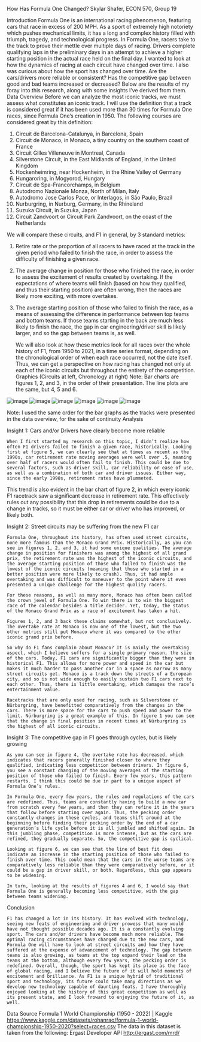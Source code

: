 How Has Formula One Changed?
Skylar Shafer, ECON 570, Group 19

Introduction
Formula One is an international racing phenomenon, featuring cars that race in excess of 200 MPH. As a sport of extremely high notoriety which pushes mechanical limits, it has a long and complex history filled with triumph, tragedy, and technological progress.
In Formula One, racers take to the track to prove their mettle over multiple days of racing. Drivers complete qualifying laps in the preliminary days in an attempt to achieve a higher starting position in the actual race held on the final day.
I wanted to look at how the dynamics of racing at each circuit have changed over time. I also was curious about how the sport has changed over time. Are the cars/drivers more reliable or consistent? Has the competitive gap between good and bad teams increased or decreased? Below are the results of my foray into this research, along with some insights I’ve derived from them.
Data Overview
Before we can analyze the most iconic tracks, we must assess what constitutes an iconic track. I will use the definition that a track is considered great if it has been used more than 30 times for Formula One races, since Formula One’s creation in 1950. The following courses are considered great by this definition:
1.	Circuit de Barcelona-Catalunya, in Barcelona, Spain
2.	Circuit de Monaco, in Monaco, a tiny country on the southern coast of France
3.	Circuit Gilles Villeneuve in Montreal, Canada
4.	Silverstone Circuit, in the East Midlands of England, in the United Kingdom
5.	Hockenheimring, near Hockenheim, in the Rhine Valley of Germany
6.	Hungaroring, in Mogyorod, Hungary
7.	Circuit de Spa-Francorchamps, in Belgium
8.	Autodromo Nazionale Monza, North of Milan, Italy
9.	Autodromo Jose Carlos Pace, or Interlagos, in São Paulo, Brazil
10.	Nurburgring, in Nurburg, Germany, in the Rhineland
11.	Suzuka Circuit, in Suzuka, Japan
12.	Circuit Zandvoort or Circuit Park Zandvoort, on the coast of the Netherlands

We will compare these circuits, and F1 in general, by 3 standard metrics:
1.	Retire rate or the proportion of all racers to have raced at the track in the given period who failed to finish the race, in order to assess the difficulty of finishing a given race.
2.	The average change in position for those who finished the race, in order to assess the excitement of results created by overtaking. If the expectations of where teams will finish (based on how they qualified, and thus their starting position) are often wrong, then the races are likely more exciting, with more overtakes.
3.	The average starting position of those who failed to finish the race, as a means of assessing the difference in performance between top teams and bottom teams. If those teams starting in the back are much less likely to finish the race, the gap in car engineering/driver skill is likely larger, and so the gap between teams is, as well.

	We will also look at how these metrics look for all races over the whole history of F1, from 1950 to 2021, in a time series format, depending on the chronological order of when each race occurred, not the date itself. Thus, we can get a perspective on how racing has changed not only at each of the iconic circuits but throughout the entirety of the competition.
Graphics (Circuits at left, Chronology at right)
Note: Bar charts are figures 1, 2, and 3, in the order of their presentation. The line plots are the same, but 4, 5 and 6.

![image](https://user-images.githubusercontent.com/56563084/174174988-c9c9b8c9-a7c3-402f-bf8a-c0dee99659cf.png)
![image](https://user-images.githubusercontent.com/56563084/174175180-64931fc2-9760-4cf1-b97c-e08b9c51a83c.png)
![image](https://user-images.githubusercontent.com/56563084/174175424-10e571b1-8d7a-4bf1-b734-4f0fb95b497c.png)
![image](https://user-images.githubusercontent.com/56563084/174175553-f8927a5e-775e-471b-8a61-e65525ad8b08.png)
![image](https://user-images.githubusercontent.com/56563084/174175692-aaf6916a-ee4e-4c21-8536-dd19c98e4303.png)
![image](https://user-images.githubusercontent.com/56563084/174175810-dc920fe3-dfe8-4dfc-bec4-fe03bb9b6f66.png)


Note: I used the same order for the bar graphs as the tracks were presented in the data overview, for the sake of continuity
Analysis

Insight 1: Cars and/or Drivers have clearly become more reliable

	When I first started my research on this topic, I didn’t realize how often F1 drivers failed to finish a given race, historically. Looking first at figure 5, we can clearly see that at times as recent as the 1990s, car retirement rate moving averages were well over .5, meaning over half of racers would often fail to finish. This could be due to several factors, such as driver skill, car reliability or ease of use, as well as a combination of both car and driver issues. Either way, since the early 1990s, retirement rates have plummeted.  

This trend is also evident in the bar chart of figure 2, in which every iconic F1 racetrack saw a significant decrease in retirement rate. This effectively rules out any possibility that this drop in retirements could be due to a change in tracks, so it must be either car or driver who has improved, or likely both.

Insight 2: Street circuits may be suffering from the new F1 car

	Formula One, throughout its history, has often used street circuits, none more famous than the Monaco Grand Prix. Historically, as you can see in figures 1, 2, and 3, it had some unique qualities. The average change in position for finishers was among the highest of all grand prix, the retirement rate was the highest of the iconic circuits, and the average starting position of those who failed to finish was the lowest of the iconic circuits (meaning that those who started in a better position were more likely to crash). Thus, it had ample overtaking and was difficult to maneuver to the point where it even presented a unique challenge for the highest quality racers. 

	For these reasons, as well as many more, Monaco has often been called the crown jewel of Formula One. To win there is to win the biggest race of the calendar besides a title decider. Yet, today, the status of the Monaco Grand Prix as a race of excitement has taken a hit.

	Figures 1, 2, and 3 back these claims somewhat, but not conclusively. The overtake rate at Monaco is now one of the lowest, but the two other metrics still put Monaco where it was compared to the other iconic grand prix before. 

	So why do F1 fans complain about Monaco? It is mainly the overtaking aspect, which I believe suffers for a single primary reason, the size of the cars. Today, F1 cars are significantly bigger than they were in historical F1. This allows for more power and speed in the car but makes it much harder to pass another car in a space as narrow as many street circuits get. Monaco is a track down the streets of a European city, and so is not wide enough to easily sustain two F1 cars next to each other. Thus, there is little overtaking, which damages the race’s entertainment value.

	Racetracks that are only used for racing, such as Silverstone or Nürburgring, have benefitted comparatively from the changes in the cars. There is more space for the cars to push speed and power to the limit. Nürburgring is a great example of this. In figure 1 you can see that the change in final position in recent times at Nürburgring is the highest of all iconic circuits. 


Insight 3: The competitive gap in F1 goes through cycles, but is likely growing

	As you can see in figure 4, the overtake rate has decreased, which indicates that racers generally finished closer to where they qualified, indicating less competition between drivers. In figure 6, you see a constant changing of the moving averages of the starting position of those who failed to finish. Every few years, this pattern restarts. I think this could be due in part to a unique aspect of Formula One’s rules.

	In Formula One, every few years, the rules and regulations of the cars are redefined. Thus, teams are constantly having to build a new car from scratch every few years, and then they can refine it in the years that follow before starting over again. Thus, the pecking order constantly changes in these cycles, and teams shift around at the beginning before finding their pecking order by the end of a car generation’s life cycle before it is all jumbled and shifted again. In this jumbling phase, competition is more intense, but as the cars are refined, they gradually separate. So, the competitive gap is cyclical.
	
	Looking at figure 6, we can see that the line of best fit does indicate an increase in the starting position of those who failed to finish over time. This could mean that the cars in the worse teams are comparatively less reliable than they were comparatively before, or it could be a gap in driver skill, or both. Regardless, this gap appears to be widening.

	In turn, looking at the results of figures 4 and 6, I would say that Formula One is generally becoming less competitive, with the gap between teams widening.

Conclusion

	F1 has changed a lot in its history. It has evolved with technology, seeing new feats of engineering and driver prowess that many would have not thought possible decades ago. It is a constantly evolving sport. The cars and/or drivers have become much more reliable. The optimal racing circumstances have changed due to the new cars, and Formula One will have to look at street circuits and how they have suffered at the expense of advancement of technology. The gap between teams is also growing, as teams at the top expand their lead on the teams at the bottom, although every few years, the pecking order is redefined. Overall, though, the sport has kept its place as the face of global racing, and I believe the future of it will hold moments of excitement and brilliance. As F1 is a unique hybrid of traditional sport and technology, its future could take many directions as we develop new technology capable of daunting feats. I have thoroughly enjoyed looking at the history of this great competition as well as its present state, and I look froward to enjoying the future of it, as well.

Data Source
Formula 1 World Championship (1950 - 2022) | Kaggle
https://www.kaggle.com/datasets/rohanrao/formula-1-world-championship-1950-2020?select=races.csv
The data in this dataset is taken from the following:
Ergast Developer API
http://ergast.com/mrd/


